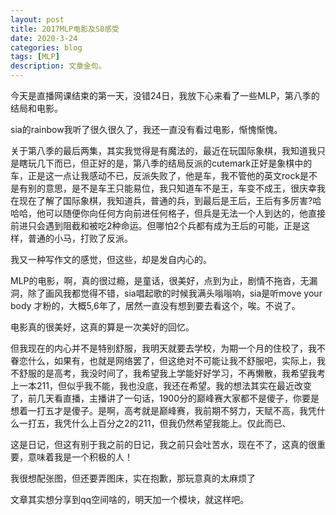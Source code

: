 ```yaml
---
layout: post
title: 2017MLP电影及S8感受
date: 2020-3-24
categories: blog
tags: [MLP]
description: 文章金句。
---
```


今天是直播网课结束的第一天，没错24日，我放下心来看了一些MLP，第八季的结局和电影。

sia的rainbow我听了很久很久了，我还一直没有看过电影，惭愧惭愧。

关于第八季的最后两集，其实我觉得是有魔法的，最近在玩国际象棋，我知道我只是瞎玩几下而已，但正好的是，第八季的结局反派的cutemark正好是象棋中的车，正是这一点让我感动不已，反派失败了，他是车，我不管他的英文rock是不是有别的意思，是不是车王只能易位，我只知道车不是王，车变不成王，很庆幸我在现在了解了国际象棋，我知道兵，普通的兵，到最后是王后，王后有多厉害?哈哈哈，他可以随便你向任何方向前进任何格子，但兵是无法一个人到达的，他直接前进只会遇到阻截和被吃2种命运。但哪怕2个兵都有成为王后的可能，正是这样，普通的小马，打败了反派。

我又一种写作文的感觉，但这些，却是发自内心的。

MLP的电影，啊，真的很过瘾，是童话，很美好，点到为止，剧情不拖沓，无漏洞，除了画风我都觉得不错，sia唱起歌的时候我满头嗡嗡响，sia是听move your body 才粉的，大概5,6年了，居然一直没有想到要去看这个，唉。不说了。

电影真的很美好，这真的算是一次美好的回忆。

但我现在的内心并不是特别舒服，我明天就要去学校，为期一个月的住校了，我不眷恋什么，如果有，也就是网络罢了，但这绝对不可能让我不舒服吧，实际上，我不舒服的是高考，我没时间了，我希望我上学能好好学习，不再懒散，我希望我考上一本211，但似乎我不能，我也没底，我还在希望。我的想法其实在最近改变了，前几天看直播，主播讲了一句话，1900分的巅峰赛大家都不是傻子，你要是想着一打五才是傻子。是啊，高考就是巅峰赛，我前期不努力，天赋不高，我凭什么一打五，我凭什么上百分之2的211，但我仍然希望我能上。仅此而已、

这是日记，但这有别于我之前的日记，我之前只会吐苦水，现在不了，这真的很重要，意味着我是一个积极的人！

我很想配张图，但还要弄图床，实在抱歉，那玩意真的太麻烦了

文章其实想分享到qq空间啥的，明天加一个模块，就这样吧。
